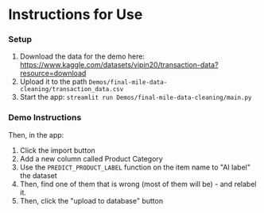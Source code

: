 # Instructions for Use

### Setup
1. Download the data for the demo here: https://www.kaggle.com/datasets/vipin20/transaction-data?resource=download
2. Upload it to the path `Demos/final-mile-data-cleaning/transaction_data.csv`
3. Start the app: `streamlit run Demos/final-mile-data-cleaning/main.py`

### Demo Instructions

Then, in the app:
1. Click the import button
2. Add a new column called Product Category
3. Use the `PREDICT_PRODUCT_LABEL` function on the item name to "AI label" the dataset
4. Then, find one of them that is wrong (most of them will be) - and relabel it. 
5. Then, click the "upload to database" button